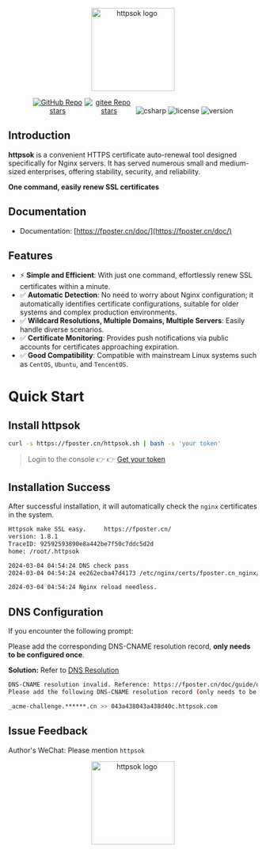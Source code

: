 <p align="center"><a href="https://fposter.cn/doc/" target="_blank"><img width="168" src="https://fposter.cn/dassets/httpsok-logo.png" alt="httpsok logo"></a></p>

<p align="center">
  <a href="https://github.com/httpsok/httpsok" class="link github-link" target="_blank"><img style="max-width: 100px;" alt="GitHub Repo stars" src="https://img.shields.io/github/stars/httpsok/httpsok?style=social"></a>
  <a href="https://gitee.com/httpsok/httpsok" class="link gitee-link" target="_blank"><img style="max-width: 100px;" alt="gitee Repo stars" src="https://gitee.com/httpsok/httpsok/badge/star.svg"></a>
  <img alt="csharp" src="https://img.shields.io/badge/language-shell-brightgreen.svg">
  <img alt="license" src="https://img.shields.io/badge/license-MIT-blue.svg">
  <img alt="version" src="https://img.shields.io/badge/version-1.8.1-brightgreen">
</p>

## Introduction

**httpsok** is a convenient HTTPS certificate auto-renewal tool designed specifically for Nginx servers. It has served numerous small and medium-sized enterprises, offering stability, security, and reliability.

**One command, easily renew SSL certificates**

## Documentation

- Documentation: [https://fposter.cn/doc/](https://fposter.cn/doc/)

## Features

- ⚡️ **Simple and Efficient**: With just one command, effortlessly renew SSL certificates within a minute.
- ✅ **Automatic Detection**: No need to worry about Nginx configuration; it automatically identifies certificate configurations, suitable for older systems and complex production environments.
- ✅ **Wildcard Resolutions, Multiple Domains, Multiple Servers**: Easily handle diverse scenarios.
- ✅ **Certificate Monitoring**: Provides push notifications via public accounts for certificates approaching expiration.
- ✅ **Good Compatibility**: Compatible with mainstream Linux systems such as `CentOS`, `Ubuntu`, and `TencentOS`.

# Quick Start

## Install httpsok

```bash
curl -s https://fposter.cn/httpsok.sh | bash -s 'your token'
```

> Login to the console 👉 👉 [Get your token](https://fposter.cn/console/)

## Installation Success

After successful installation, it will automatically check the `nginx` certificates in the system.

```bash
Httpsok make SSL easy.     https://fposter.cn/ 
version: 1.8.1
TraceID: 92592593890e8a442be7f50c7ddc5d2d
home: /root/.httpsok

2024-03-04 04:54:24 DNS check pass
2024-03-04 04:54:24 ee262ecba47d4173 /etc/nginx/certs/fposter.cn_nginx/fposter.cn_bundle.crt Cert valid

2024-03-04 04:54:24 Nginx reload needless.
```

## DNS Configuration

If you encounter the following prompt:

Please add the corresponding DNS-CNAME resolution record, **only needs to be configured once**.

**Solution:** Refer to [DNS Resolution](https://fposter.cn/doc/guide/dns.html)

```bash
DNS-CNAME resolution invalid. Reference: https://fposter.cn/doc/guide/dns.html?code=1361fd24380436d44ea
Please add the following DNS-CNAME resolution record (only needs to be configured once):

_acme-challenge.******.cn >> 043a438043a438d40c.httpsok.com
```

## Issue Feedback

Author's WeChat: Please mention `httpsok`

<p align="center"><img width="168" src="https://fposter.cn/dassets/qrcode.png" alt="httpsok logo"></p>
